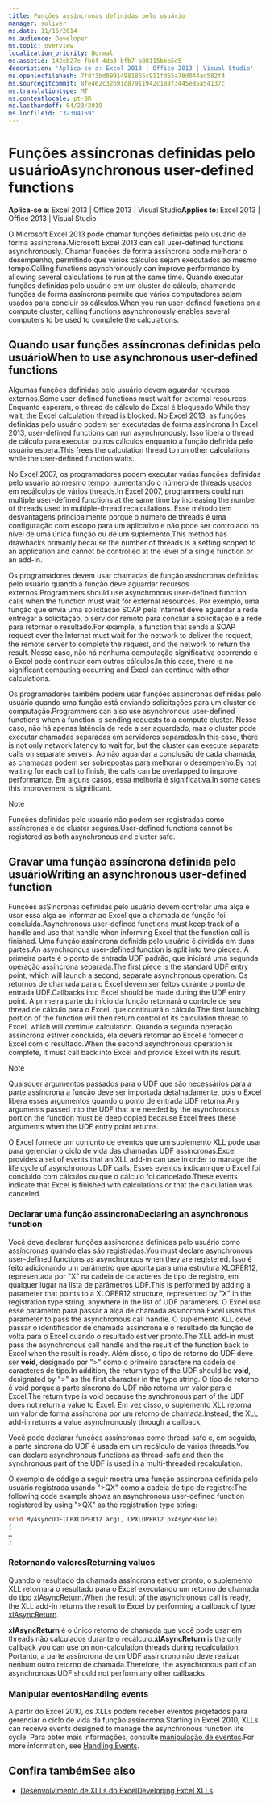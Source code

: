 ```yaml
---
title: Funções assíncronas definidas pelo usuário
manager: soliver
ms.date: 11/16/2014
ms.audience: Developer
ms.topic: overview
localization_priority: Normal
ms.assetid: 142eb27e-fb6f-4da3-bfb7-a88115bbb5d5
description: 'Aplica-se a: Excel 2013 | Office 2013 | Visual Studio'
ms.openlocfilehash: 7fdf3bd09914981865c911fd65a78d044ad582f4
ms.sourcegitcommit: 8fe462c32b91c87911942c188f3445e85a54137c
ms.translationtype: MT
ms.contentlocale: pt-BR
ms.lasthandoff: 04/23/2019
ms.locfileid: "32304169"
---
```

# <a name="asynchronous-user-defined-functions"></a><span data-ttu-id="e0019-103">Funções assíncronas definidas pelo usuário</span><span class="sxs-lookup"><span data-stu-id="e0019-103">Asynchronous user-defined functions</span></span>

<span data-ttu-id="e0019-104">**Aplica-se a**: Excel 2013 | Office 2013 | Visual Studio</span><span class="sxs-lookup"><span data-stu-id="e0019-104">**Applies to**: Excel 2013 | Office 2013 | Visual Studio</span></span> 
  
<span data-ttu-id="e0019-105">O Microsoft Excel 2013 pode chamar funções definidas pelo usuário de forma assíncrona.</span><span class="sxs-lookup"><span data-stu-id="e0019-105">Microsoft Excel 2013 can call user-defined functions asynchronously.</span></span> <span data-ttu-id="e0019-106">Chamar funções de forma assíncrona pode melhorar o desempenho, permitindo que vários cálculos sejam executados ao mesmo tempo.</span><span class="sxs-lookup"><span data-stu-id="e0019-106">Calling functions asynchronously can improve performance by allowing several calculations to run at the same time.</span></span> <span data-ttu-id="e0019-107">Quando executar funções definidas pelo usuário em um cluster de cálculo, chamando funções de forma assíncrona permite que vários computadores sejam usados para concluir os cálculos.</span><span class="sxs-lookup"><span data-stu-id="e0019-107">When you run user-defined functions on a compute cluster, calling functions asynchronously enables several computers to be used to complete the calculations.</span></span>
  
## <a name="when-to-use-asynchronous-user-defined-functions"></a><span data-ttu-id="e0019-108">Quando usar funções assíncronas definidas pelo usuário</span><span class="sxs-lookup"><span data-stu-id="e0019-108">When to use asynchronous user-defined functions</span></span>

<span data-ttu-id="e0019-109">Algumas funções definidas pelo usuário devem aguardar recursos externos.</span><span class="sxs-lookup"><span data-stu-id="e0019-109">Some user-defined functions must wait for external resources.</span></span> <span data-ttu-id="e0019-110">Enquanto esperam, o thread de cálculo do Excel é bloqueado.</span><span class="sxs-lookup"><span data-stu-id="e0019-110">While they wait, the Excel calculation thread is blocked.</span></span> <span data-ttu-id="e0019-111">No Excel 2013, as funções definidas pelo usuário podem ser executadas de forma assíncrona.</span><span class="sxs-lookup"><span data-stu-id="e0019-111">In Excel 2013, user-defined functions can run asynchronously.</span></span> <span data-ttu-id="e0019-112">Isso libera o thread de cálculo para executar outros cálculos enquanto a função definida pelo usuário espera.</span><span class="sxs-lookup"><span data-stu-id="e0019-112">This frees the calculation thread to run other calculations while the user-defined function waits.</span></span>
  
<span data-ttu-id="e0019-113">No Excel 2007, os programadores podem executar várias funções definidas pelo usuário ao mesmo tempo, aumentando o número de threads usados em recálculos de vários threads.</span><span class="sxs-lookup"><span data-stu-id="e0019-113">In Excel 2007, programmers could run multiple user-defined functions at the same time by increasing the number of threads used in multiple-thread recalculations.</span></span> <span data-ttu-id="e0019-114">Esse método tem desvantagens principalmente porque o número de threads é uma configuração com escopo para um aplicativo e não pode ser controlado no nível de uma única função ou de um suplemento.</span><span class="sxs-lookup"><span data-stu-id="e0019-114">This method has drawbacks primarily because the number of threads is a setting scoped to an application and cannot be controlled at the level of a single function or an add-in.</span></span>
  
<span data-ttu-id="e0019-115">Os programadores devem usar chamadas de função assíncronas definidas pelo usuário quando a função deve aguardar recursos externos.</span><span class="sxs-lookup"><span data-stu-id="e0019-115">Programmers should use asynchronous user-defined function calls when the function must wait for external resources.</span></span> <span data-ttu-id="e0019-116">Por exemplo, uma função que envia uma solicitação SOAP pela Internet deve aguardar a rede entregar a solicitação, o servidor remoto para concluir a solicitação e a rede para retornar o resultado.</span><span class="sxs-lookup"><span data-stu-id="e0019-116">For example, a function that sends a SOAP request over the Internet must wait for the network to deliver the request, the remote server to complete the request, and the network to return the result.</span></span> <span data-ttu-id="e0019-117">Nesse caso, não há nenhuma computação significativa ocorrendo e o Excel pode continuar com outros cálculos.</span><span class="sxs-lookup"><span data-stu-id="e0019-117">In this case, there is no significant computing occurring and Excel can continue with other calculations.</span></span>
  
<span data-ttu-id="e0019-118">Os programadores também podem usar funções assíncronas definidas pelo usuário quando uma função está enviando solicitações para um cluster de computação.</span><span class="sxs-lookup"><span data-stu-id="e0019-118">Programmers can also use asynchronous user-defined functions when a function is sending requests to a compute cluster.</span></span> <span data-ttu-id="e0019-119">Nesse caso, não há apenas latência de rede a ser aguardado, mas o cluster pode executar chamadas separadas em servidores separados.</span><span class="sxs-lookup"><span data-stu-id="e0019-119">In this case, there is not only network latency to wait for, but the cluster can execute separate calls on separate servers.</span></span> <span data-ttu-id="e0019-120">Ao não aguardar a conclusão de cada chamada, as chamadas podem ser sobrepostas para melhorar o desempenho.</span><span class="sxs-lookup"><span data-stu-id="e0019-120">By not waiting for each call to finish, the calls can be overlapped to improve performance.</span></span> <span data-ttu-id="e0019-121">Em alguns casos, essa melhoria é significativa.</span><span class="sxs-lookup"><span data-stu-id="e0019-121">In some cases this improvement is significant.</span></span>
  
> [!NOTE]
> <span data-ttu-id="e0019-122">Funções definidas pelo usuário não podem ser registradas como assíncronas e de cluster seguras.</span><span class="sxs-lookup"><span data-stu-id="e0019-122">User-defined functions cannot be registered as both asynchronous and cluster safe.</span></span> 
  
## <a name="writing-an-asynchronous-user-defined-function"></a><span data-ttu-id="e0019-123">Gravar uma função assíncrona definida pelo usuário</span><span class="sxs-lookup"><span data-stu-id="e0019-123">Writing an asynchronous user-defined function</span></span>

<span data-ttu-id="e0019-124">Funções asSíncronas definidas pelo usuário devem controlar uma alça e usar essa alça ao informar ao Excel que a chamada de função foi concluída.</span><span class="sxs-lookup"><span data-stu-id="e0019-124">Asynchronous user-defined functions must keep track of a handle and use that handle when informing Excel that the function call is finished.</span></span> <span data-ttu-id="e0019-125">Uma função assíncrona definida pelo usuário é dividida em duas partes.</span><span class="sxs-lookup"><span data-stu-id="e0019-125">An asynchronous user-defined function is split into two pieces.</span></span> <span data-ttu-id="e0019-126">A primeira parte é o ponto de entrada UDF padrão, que iniciará uma segunda operação assíncrona separada.</span><span class="sxs-lookup"><span data-stu-id="e0019-126">The first piece is the standard UDF entry point, which will launch a second, separate asynchronous operation.</span></span> <span data-ttu-id="e0019-127">Os retornos de chamada para o Excel devem ser feitos durante o ponto de entrada UDF.</span><span class="sxs-lookup"><span data-stu-id="e0019-127">Callbacks into Excel should be made during the UDF entry point.</span></span> <span data-ttu-id="e0019-128">A primeira parte do início da função retornará o controle de seu thread de cálculo para o Excel, que continuará o cálculo.</span><span class="sxs-lookup"><span data-stu-id="e0019-128">The first launching portion of the function will then return control of its calculation thread to Excel, which will continue calculation.</span></span> <span data-ttu-id="e0019-129">Quando a segunda operação assíncrona estiver concluída, ela deverá retornar ao Excel e fornecer o Excel com o resultado.</span><span class="sxs-lookup"><span data-stu-id="e0019-129">When the second asynchronous operation is complete, it must call back into Excel and provide Excel with its result.</span></span> 
  
> [!NOTE]
> <span data-ttu-id="e0019-130">Quaisquer argumentos passados para o UDF que são necessários para a parte assíncrona a função deve ser importada detalhadamente, pois o Excel libera esses argumentos quando o ponto de entrada UDF retorna.</span><span class="sxs-lookup"><span data-stu-id="e0019-130">Any arguments passed into the UDF that are needed by the asynchronous portion the function must be deep copied because Excel frees these arguments when the UDF entry point returns.</span></span> 
  
<span data-ttu-id="e0019-131">O Excel fornece um conjunto de eventos que um suplemento XLL pode usar para gerenciar o ciclo de vida das chamadas UDF assíncronas.</span><span class="sxs-lookup"><span data-stu-id="e0019-131">Excel provides a set of events that an XLL add-in can use in order to manage the life cycle of asynchronous UDF calls.</span></span> <span data-ttu-id="e0019-132">Esses eventos indicam que o Excel foi concluído com cálculos ou que o cálculo foi cancelado.</span><span class="sxs-lookup"><span data-stu-id="e0019-132">These events indicate that Excel is finished with calculations or that the calculation was canceled.</span></span>
  
### <a name="declaring-an-asynchronous-function"></a><span data-ttu-id="e0019-133">Declarar uma função assíncrona</span><span class="sxs-lookup"><span data-stu-id="e0019-133">Declaring an asynchronous function</span></span>

<span data-ttu-id="e0019-134">Você deve declarar funções assíncronas definidas pelo usuário como assíncronas quando elas são registradas.</span><span class="sxs-lookup"><span data-stu-id="e0019-134">You must declare asynchronous user-defined functions as asynchronous when they are registered.</span></span> <span data-ttu-id="e0019-135">Isso é feito adicionando um parâmetro que aponta para uma estrutura XLOPER12, representada por "X" na cadeia de caracteres de tipo de registro, em qualquer lugar na lista de parâmetros UDF.</span><span class="sxs-lookup"><span data-stu-id="e0019-135">This is performed by adding a parameter that points to a XLOPER12 structure, represented by "X" in the registration type string, anywhere in the list of UDF parameters.</span></span> <span data-ttu-id="e0019-136">O Excel usa esse parâmetro para passar a alça de chamada assíncrona.</span><span class="sxs-lookup"><span data-stu-id="e0019-136">Excel uses this parameter to pass the asynchronous call handle.</span></span> <span data-ttu-id="e0019-137">O suplemento XLL deve passar o identificador de chamada assíncrona e o resultado da função de volta para o Excel quando o resultado estiver pronto.</span><span class="sxs-lookup"><span data-stu-id="e0019-137">The XLL add-in must pass the asynchronous call handle and the result of the function back to Excel when the result is ready.</span></span> <span data-ttu-id="e0019-138">Além disso, o tipo de retorno do UDF deve ser **void**, designado por ">" como o primeiro caractere na cadeia de caracteres de tipo.</span><span class="sxs-lookup"><span data-stu-id="e0019-138">In addition, the return type of the UDF should be **void**, designated by ">" as the first character in the type string.</span></span> <span data-ttu-id="e0019-139">O tipo de retorno é void porque a parte síncrona do UDF não retorna um valor para o Excel.</span><span class="sxs-lookup"><span data-stu-id="e0019-139">The return type is void because the synchronous part of the UDF does not return a value to Excel.</span></span> <span data-ttu-id="e0019-140">Em vez disso, o suplemento XLL retorna um valor de forma assíncrona por um retorno de chamada.</span><span class="sxs-lookup"><span data-stu-id="e0019-140">Instead, the XLL add-in returns a value asynchronously through a callback.</span></span> 
  
<span data-ttu-id="e0019-141">Você pode declarar funções assíncronas como thread-safe e, em seguida, a parte síncrona do UDF é usada em um recálculo de vários threads.</span><span class="sxs-lookup"><span data-stu-id="e0019-141">You can declare asynchronous functions as thread-safe and then the synchronous part of the UDF is used in a multi-threaded recalculation.</span></span> 
  
<span data-ttu-id="e0019-142">O exemplo de código a seguir mostra uma função assíncrona definida pelo usuário registrada usando "\>QX" como a cadeia de tipo de registro:</span><span class="sxs-lookup"><span data-stu-id="e0019-142">The following code example shows an asynchronous user-defined function registered by using "\>QX" as the registration type string:</span></span>
  
```cpp
void MyAsyncUDF(LPXLOPER12 arg1, LPXLOPER12 pxAsyncHandle)
{
…
}
```

### <a name="returning-values"></a><span data-ttu-id="e0019-143">Retornando valores</span><span class="sxs-lookup"><span data-stu-id="e0019-143">Returning values</span></span>

<span data-ttu-id="e0019-144">Quando o resultado da chamada assíncrona estiver pronto, o suplemento XLL retornará o resultado para o Excel executando um retorno de chamada do tipo [xlAsyncReturn](xlasyncreturn.md).</span><span class="sxs-lookup"><span data-stu-id="e0019-144">When the result of the asynchronous call is ready, the XLL add-in returns the result to Excel by performing a callback of type [xlAsyncReturn](xlasyncreturn.md).</span></span>
  
<span data-ttu-id="e0019-145">**xlAsyncReturn** é o único retorno de chamada que você pode usar em threads não calculados durante o recálculo.</span><span class="sxs-lookup"><span data-stu-id="e0019-145">**xlAsyncReturn** is the only callback you can use on non-calculation threads during recalculation.</span></span> <span data-ttu-id="e0019-146">Portanto, a parte assíncrona de um UDF assíncrono não deve realizar nenhum outro retorno de chamada.</span><span class="sxs-lookup"><span data-stu-id="e0019-146">Therefore, the asynchronous part of an asynchronous UDF should not perform any other callbacks.</span></span> 
  
### <a name="handling-events"></a><span data-ttu-id="e0019-147">Manipular eventos</span><span class="sxs-lookup"><span data-stu-id="e0019-147">Handling events</span></span>

<span data-ttu-id="e0019-148">A partir do Excel 2010, os XLLs podem receber eventos projetados para gerenciar o ciclo de vida da função assíncrona.</span><span class="sxs-lookup"><span data-stu-id="e0019-148">Starting in Excel 2010, XLLs can receive events designed to manage the asynchronous function life cycle.</span></span> <span data-ttu-id="e0019-149">Para obter mais informações, consulte [manipulação de eventos](handling-events.md).</span><span class="sxs-lookup"><span data-stu-id="e0019-149">For more information, see [Handling Events](handling-events.md).</span></span>
  
## <a name="see-also"></a><span data-ttu-id="e0019-150">Confira também</span><span class="sxs-lookup"><span data-stu-id="e0019-150">See also</span></span>

- [<span data-ttu-id="e0019-151">Desenvolvimento de XLLs do Excel</span><span class="sxs-lookup"><span data-stu-id="e0019-151">Developing Excel XLLs</span></span>](developing-excel-xlls.md)

